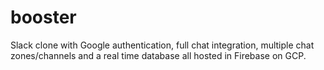 # booster

Slack clone with Google authentication, full chat integration, multiple chat zones/channels and a real time database all hosted in Firebase on GCP.
